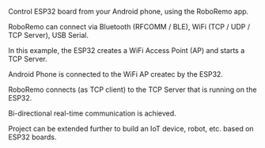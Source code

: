 Control ESP32 board from your Android phone, using the RoboRemo app.

RoboRemo can connect via Bluetooth (RFCOMM / BLE), WiFi (TCP / UDP / TCP Server), USB Serial.

In this example, the ESP32 creates a WiFi Access Point (AP) and starts a TCP Server.

Android Phone is connected to the WiFi AP createc by the ESP32.

RoboRemo connects (as TCP client) to the TCP Server that is running on the ESP32.

Bi-directional real-time communication is achieved.

Project can be extended further to build an IoT device, robot, etc. based on ESP32 boards.
